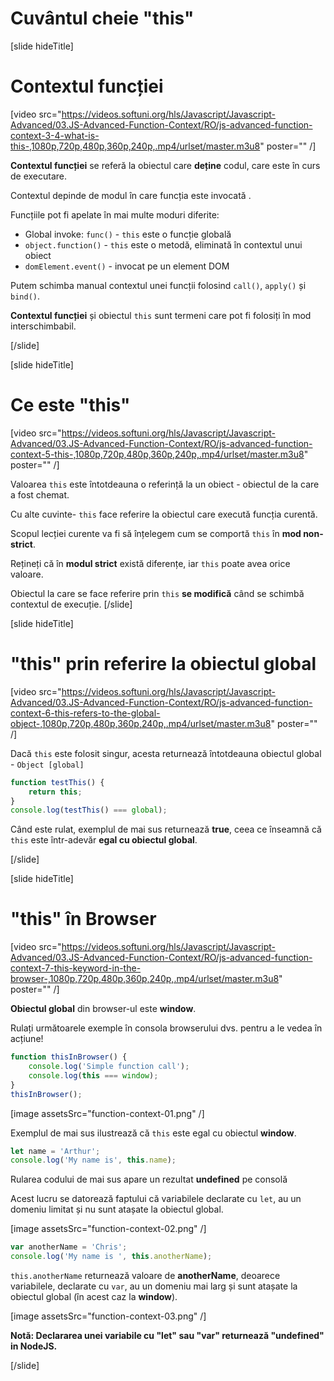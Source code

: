 # Cuvântul cheie "this"

[slide hideTitle]

# Contextul funcției

[video src="https://videos.softuni.org/hls/Javascript/Javascript-Advanced/03.JS-Advanced-Function-Context/RO/js-advanced-function-context-3-4-what-is-this-,1080p,720p,480p,360p,240p,.mp4/urlset/master.m3u8" poster="" /]

**Contextul funcției** se referă la obiectul care **deține** codul, care este în curs de executare.

Contextul depinde de modul în care funcția este invocată .

Funcțiile pot fi apelate în mai multe moduri diferite:
 - Global invoke: `func()` - `this` este o funcție globală
 - `object.function()` - `this` este o metodă, eliminată în contextul unui obiect
 - `domElement.event()` - invocat pe un element DOM

 Putem schimba manual contextul unei funcții folosind `call()`, `apply()` și `bind()`.

 **Contextul funcției** și obiectul `this` sunt termeni care pot fi folosiți în mod interschimbabil.
 
[/slide]

[slide hideTitle]

# Ce este "this" 

[video src="https://videos.softuni.org/hls/Javascript/Javascript-Advanced/03.JS-Advanced-Function-Context/RO/js-advanced-function-context-5-this-,1080p,720p,480p,360p,240p,.mp4/urlset/master.m3u8" poster="" /]

Valoarea `this` este întotdeauna o referință la un obiect - obiectul de la care a fost chemat. 

Cu alte cuvinte- `this` face referire la obiectul care execută funcția curentă.

Scopul lecției curente va fi să înțelegem cum se comportă `this` în **mod non-strict**. 

Rețineți că în **modul strict** există diferențe, iar `this` poate avea orice valoare.

Obiectul la care se face referire prin `this` **se modifică** când se schimbă contextul de execuție.
[/slide]

[slide hideTitle]

# "this" prin referire la obiectul global 

[video src="https://videos.softuni.org/hls/Javascript/Javascript-Advanced/03.JS-Advanced-Function-Context/RO/js-advanced-function-context-6-this-refers-to-the-global-object-,1080p,720p,480p,360p,240p,.mp4/urlset/master.m3u8" poster="" /]

Dacă `this` este folosit singur, acesta returnează întotdeauna obiectul global - `Object [global]`

```js live
function testThis() {
    return this;
}
console.log(testThis() === global);
```

Când este rulat, exemplul de mai sus returnează **true**, ceea ce înseamnă că `this` este într-adevăr **egal cu obiectul global**.

[/slide]

[slide hideTitle]

# "this" în Browser

[video src="https://videos.softuni.org/hls/Javascript/Javascript-Advanced/03.JS-Advanced-Function-Context/RO/js-advanced-function-context-7-this-keyword-in-the-browser-,1080p,720p,480p,360p,240p,.mp4/urlset/master.m3u8" poster="" /]

**Obiectul global** din browser-ul este **window**. 

Rulați următoarele exemple în consola browserului dvs. pentru a le vedea în acțiune!

```js
function thisInBrowser() {
    console.log('Simple function call');
    console.log(this === window);
}
thisInBrowser();
 ```

[image assetsSrc="function-context-01.png" /]

Exemplul de mai sus ilustrează că `this` este egal cu obiectul **window**.

```js
let name = 'Arthur';
console.log('My name is', this.name);
```

Rularea codului de mai sus apare un rezultat **undefined** pe consolă

Acest lucru se datorează faptului că variabilele declarate cu `let`, au un domeniu limitat și nu sunt atașate la obiectul global.

[image assetsSrc="function-context-02.png" /]

```js
var anotherName = 'Chris';
console.log('My name is ', this.anotherName);
```

`this.anotherName` returnează valoare de **anotherName**, deoarece variabilele, declarate cu `var`, au un domeniu mai larg și sunt atașate la obiectul global (în acest caz la **window**).

[image assetsSrc="function-context-03.png" /]

**Notă: Declararea unei variabile cu "let" sau "var" returnează "undefined" in NodeJS.**

[/slide]

